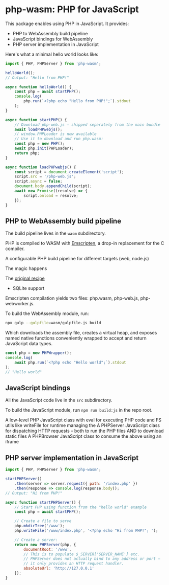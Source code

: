 # php-wasm: PHP for JavaScript

This package enables using PHP in JavaScript. It provides:

* PHP to WebAssembly build pipeline 
* JavaScript bindings for WebAssembly
* PHP server implementation in JavaScript

Here's what a minimal hello world looks like:

```js
import { PHP, PHPServer } from 'php-wasm';

helloWorld();
// Output: "Hello from PHP!"

async function helloWorld() {
    const php = await startPHP();
    console.log(
        php.run(`<?php echo "Hello from PHP!";`).stdout
    );
}

async function startPHP() {
    // Download php-web.js – shipped separately from the main bundle
    await loadPHPwebjs();
    // window.PHPLoader is now available
    // Use it to download and run php.wasm:
    const php = new PHP();
    await php.init(PHPLoader);
    return php;
}

async function loadPHPwebjs() {
    const script = document.createElement('script');
    script.src = '/php-web.js';
    script.async = false;
    document.body.appendChild(script);
    await new Promise((resolve) => {
        script.onload = resolve;
    });
}
```

## PHP to WebAssembly build pipeline

The build pipeline lives in the `wasm` subdirectory.

PHP is compiled to WASM with [Emscripten](https://emscripten.org/), a drop-in replacement for the C compiler.

A configurable PHP build pipeline for different targets (web, node.js)

The magic happens 

The [original recipe](https://github.com/seanmorris/php-wasm)

* SQLite support

Emscripten compilation yields two files: php.wasm, php-web.js, php-webworker.js.

To build the WebAssembly module, run:

```bash
npx gulp --gulpfile=wasm/gulpfile.js build
```

Which downloads the assembly file, creates a virtual heap, and exposes named native functions conveniently wrapped to accept and return JavaScript data types.

```js	
const php = new PHPWrapper();
console.log(
    await php.run(`<?php echo "Hello world";`).stdout
);
// "Hello world"
```

## JavaScript bindings

All the JavaScript code live in the `src` subdirectory.

To build the JavaScript module, run `npm run build:js` in the repo root.

A low-level PHP JavaScript class with eval for executing PHP code and FS utils like writeFile for runtime managing the
A PHPServer JavaScript class for dispatching HTTP requests – both to run the PHP files AND to download static files
A PHPBrowser JavaScript class to consume the above using an iframe

## PHP server implementation in JavaScript


```js
import { PHP, PHPServer } from 'php-wasm';

startPHPServer()
    .then(server => server.request({ path: '/index.php' })
    .then(response => console.log(response.body));
// Output: "Hi from PHP!"

async function startPHPServer() {
    // Start PHP using function from the "hello world" example
    const php = await startPHP();

    // Create a file to serve
    php.mkdirTree('/www');
    php.writeFile('/www/index.php', '<?php echo "Hi from PHP!"; ');

    // Create a server:
    return new PHPServer(php, {
        documentRoot: '/www',
        // This is to populate $_SERVER['SERVER_NAME'] etc.
        // PHPServer does not actually bind to any address or port –
        // it only provides an HTTP request handler.
        absoluteUrl: 'http://127.0.0.1'
    });
}
```

